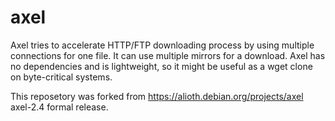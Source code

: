 axel
====

Axel tries to accelerate HTTP/FTP downloading process by using multiple connections for one file. 
It can use multiple mirrors for a download. 
Axel has no dependencies and is lightweight, so it might be useful as a wget clone on byte-critical systems.

This reposetory was forked from https://alioth.debian.org/projects/axel axel-2.4 formal release.


